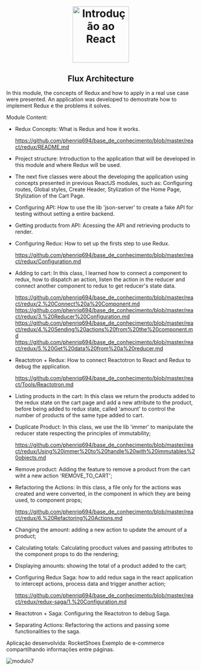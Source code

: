 <h1 align="center">
  <img 
    alt="Introdução ao React" src="https://user-images.githubusercontent.com/54601930/79169629-4c466d00-7dc3-11ea-8075-a2644b91f42d.png" 
    width="150px"
  />
</h1>
<h2 align="center">
  Flux Architecture
</h2>

In this module, the concepts of Redux and how to apply in a real use case were presented. An application was developed to demostrate how to implement Redux e the problems it solves. 

Module Content:

- Redux Concepts: What is Redux and how it works. 

  https://github.com/phenriq694/base_de_conhecimento/blob/master/react/redux/README.md

- Project structure: Introduction to the application that will be developed in this module and where Redux will be used.

- The next five classes were about the developing the application using concepts presented in previous ReactJS modules, such as: Configuring routes, Global styles, Create Header, Stylization of the Home Page, Stylization of the Cart Page.

- Configuring API: How to use the lib 'json-server' to create a fake API for testing without setting a entire backend. 

- Getting products from API: Acessing the API and retrieving products to render.

- Configuring Redux: How to set up the firsts step to use Redux.

  https://github.com/phenriq694/base_de_conhecimento/blob/master/react/redux/Configuration.md

- Adding to cart: In this class, I learned how to connect a component to redux, how to dispatch an action, listen the action in the reducer and connect another component to redux to get reducer's state data.

  https://github.com/phenriq694/base_de_conhecimento/blob/master/react/redux/2.%20Connect%20a%20Component.md
  https://github.com/phenriq694/base_de_conhecimento/blob/master/react/redux/3.%20Reducer%20Configuration.md
  https://github.com/phenriq694/base_de_conhecimento/blob/master/react/redux/4.%20Sending%20actions%20from%20the%20component.md
  https://github.com/phenriq694/base_de_conhecimento/blob/master/react/redux/5.%20Get%20data%20from%20a%20reducer.md

- Reactotron + Redux: How to connect Reactotron to React and Redux to debug the application.

  https://github.com/phenriq694/base_de_conhecimento/blob/master/react/Tools/Reactotron.md

- Listing products in the cart: In this class we return the products added to the redux state on the cart page and add a new attribute to the product, before being added to redux state, called 'amount' to control the number of products of the same type added to cart. 

- Duplicate Product: In this class, we use the lib 'immer' to manipulate the reducer state respecting the principles of immutability; 

  https://github.com/phenriq694/base_de_conhecimento/blob/master/react/redux/Using%20immer%20to%20handle%20with%20immutables%20objects.md
  
- Remove product: Adding the feature to remove a product from the cart wiht a new action 'REMOVE_TO_CART';

- Refactoring the Actions: In this class, a file only for the actions was created and were converted, in the component in which they are being used, to component props;

  https://github.com/phenriq694/base_de_conhecimento/blob/master/react/redux/6.%20Refactoring%20Actions.md

- Changing the amount: adding a new action to update the amount of a product;

- Calculating totals: Calculating procduct values and passing attributes to the component props to do the rendering;

- Displaying amounts: showing the total of a product added to the cart; 

- Configuring Redux Saga: how to add redux saga in the react application to intercept actions, process data and trigger another action; 

  https://github.com/phenriq694/base_de_conhecimento/blob/master/react/redux/redux-saga/1.%20Configuration.md

- Reactotron + Saga: Configuring the Reactotron to debug Saga. 

- Separating Actions: Refactoring the actions and passing some functionalities to the saga. 


Aplicação desenvolvida: RocketShoes 
Exemplo de e-commerce compartilhando informações entre páginas. 

![modulo7](https://user-images.githubusercontent.com/54601930/69002519-a9e79380-08cf-11ea-83cf-42954307dfb2.gif)
